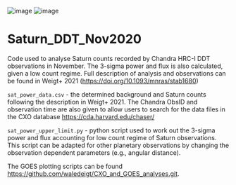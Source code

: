 ![image](https://user-images.githubusercontent.com/76570532/140928988-f7546a29-08ad-4c85-b634-611a5586531f.png)
![image](https://github.com/user-attachments/assets/23da4e57-0c9d-47b5-85ab-051a457539de)


# Saturn_DDT_Nov2020
Code used to analyse Saturn counts recorded by Chandra HRC-I DDT observations in November. The 3-sigma power and flux is also calculated, given a low count regime. Full description of analysis and observations can be found in Weigt+ 2021 (<url>https://doi.org/10.1093/mnras/stab1680</url>)

`sat_power_data.csv` - the determined background and Saturn counts following the description in Weigt+ 2021. The Chandra ObsID and observation time are also given to allow users to search for the data files in the CXO database <url>https://cda.harvard.edu/chaser/</url>

`sat_power_upper_limit.py` - python script used to work out the 3-sigma power and flux accounting for low count regime of Saturn observations. This script can be adapted for other planetary observations by changing the observation dependent parameters (e.g., angular distance).

The GOES plotting scripts can be found <url>https://github.com/waledeigt/CXO_and_GOES_analyses.git</url>.

